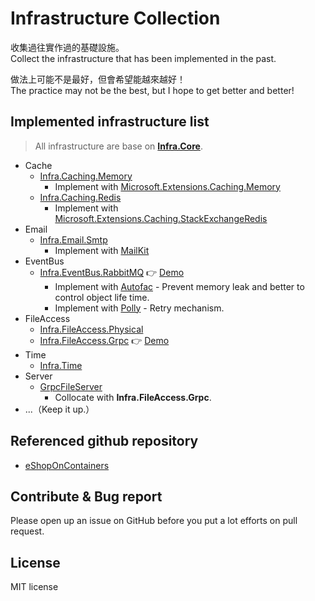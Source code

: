 # Infrastructure Collection

收集過往實作過的基礎設施。  
Collect the infrastructure that has been implemented in the past.

做法上可能不是最好，但會希望能越來越好！  
The practice may not be the best, but I hope to get better and better!

## Implemented infrastructure list

> All infrastructure are base on **[Infra.Core](src/Core/Infra.Core)**.

- Cache
  - [Infra.Caching.Memory](src/Infra/Cache/Infra.Caching.Memory)
    - Implement with [Microsoft.Extensions.Caching.Memory](https://www.nuget.org/packages/Microsoft.Extensions.Caching.Memory)
  - [Infra.Caching.Redis](src/Infra/Cache/Infra.Caching.Redis)
    - Implement with [Microsoft.Extensions.Caching.StackExchangeRedis](https://www.nuget.org/packages/Microsoft.Extensions.Caching.StackExchangeRedis)
- Email
  - [Infra.Email.Smtp](src/Infra/Email/Infra.Email.Smtp)
    - Implement with [MailKit](https://github.com/jstedfast/MailKit)
- EventBus
  - [Infra.EventBus.RabbitMQ](src/Infra/EventBus/Infra.EventBus.RabbitMQ) :point_right: [Demo](https://github.com/cdcd72/EventBus.RabbitMQ.Demo)
    - Implement with [Autofac](https://github.com/autofac/Autofac) - Prevent memory leak and better to control object life time.
    - Implement with [Polly](https://github.com/App-vNext/Polly) - Retry mechanism.
- FileAccess
  - [Infra.FileAccess.Physical](src/Infra/FileAccess/Infra.FileAccess.Physical)
  - [Infra.FileAccess.Grpc](src/Infra/FileAccess/Infra.FileAccess.Grpc) :point_right: [Demo](https://github.com/cdcd72/Grpc.FileTransfer.Demo)
- Time
  - [Infra.Time](src/Infra/Time/Infra.Time)
- Server
  - [GrpcFileServer](src/Server/File/GrpcFileServer)
    - Collocate with **Infra.FileAccess.Grpc**.
- ...（Keep it up.）

## Referenced github repository

- [eShopOnContainers](https://github.com/dotnet-architecture/eShopOnContainers)

## Contribute & Bug report

Please open up an issue on GitHub before you put a lot efforts on pull request.

## License

MIT license
